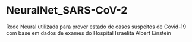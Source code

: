# NeuralNet_SARS-CoV-2
Rede Neural utilizada para prever estado de casos suspeitos de Covid-19 com base em dados de exames do Hospital Israelita Albert Einstein
